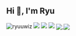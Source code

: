 ## Hi 👋, I'm Ryu ##

<a> <img src="https://komarev.com/ghpvc/?username=ryuuwiz&style=flat-square" alt="ryuuwiz" /> </a>
<a href="https://t.me/ryuuwiz"> <img src="https://img.shields.io/badge/-Telegram-0088cc?style=flat&labelColor=0088cc&logo=telegram&logoColor=white" /></a>
<a href="https://www.instagram.com/"> <img src="https://img.shields.io/badge/-Instagram-c13584?style=flat&labelColor=c13584&logo=instagram&logoColor=white" /></a>
<a href="https://www.facebook.com/"> <img src="https://img.shields.io/badge/-Facebook-3b5998?style=flat&labelColor=3b5998&logo=facebook&logoColor=white" /></a>
<a href="https://github.com/anuraghazra/github-readme-stats">
  <img align="center" src="https://github-readme-stats.vercel.app/api?username=ryuuwiz&show_icons=true&theme=react" />
</a>
<a href="https://github.com/anuraghazra/github-readme-stats">
  <img align="center" src="https://github-readme-stats.vercel.app/api/top-langs/?username=ryuuwiz&layout=compact&theme=react" />
</a>
